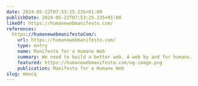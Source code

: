 ```yaml
---
date: 2024-05-22T07:53:25.235+01:00
publishDate: 2024-05-22T07:53:25.235+01:00
likeOf: https://humanewebmanifesto.com/
references:
  https://humanewebmanifestoCom/:
    url: https://humanewebmanifesto.com/
    type: entry
    name: Manifesto for a Humane Web
    summary: We need to build a better web. A web by and for humans.
    featured: https://humanewebmanifesto.com/og-image.png
    publication: Manifesto for a Humane Web
slug: mmxcq
---
```

